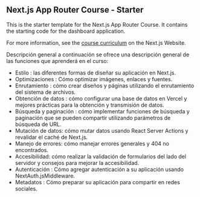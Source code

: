 ## Next.js App Router Course - Starter

This is the starter template for the Next.js App Router Course. It contains the starting code for the dashboard application.

For more information, see the [course curriculum](https://nextjs.org/learn) on the Next.js Website.

Descripción general a continuación se ofrece una descripción general de las funciones que aprenderá en el curso:

- Estilo : las diferentes formas de diseñar su aplicación en Next.js.
- Optimizaciones : Cómo optimizar imágenes, enlaces y fuentes.
- Enrutamiento : cómo crear diseños y páginas utilizando el enrutamiento del sistema de archivos.
- Obtención de datos : cómo configurar una base de datos en Vercel y mejores prácticas para la obtención y transmisión de datos.
- Búsqueda y paginación : cómo implementar funciones de búsqueda y paginación que se pueden compartir utilizando parámetros de búsqueda de URL.
- Mutación de datos: cómo mutar datos usando React Server Actions y revalidar el caché de Next.js.
- Manejo de errores: cómo manejar errores generales y 404 no encontrados.
- Accesibilidad: cómo realizar la validación de formularios del lado del servidor y consejos para mejorar la accesibilidad.
- Autenticación : Cómo agregar autenticación a su aplicación usando NextAuth.jsMiddleware.
- Metadatos : Cómo preparar su aplicación para compartir en redes sociales.
